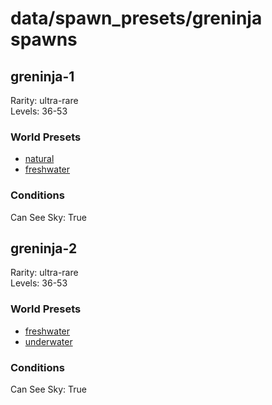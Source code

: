 # data/spawn_presets/greninja spawns  
  
## greninja-1  
Rarity: ultra-rare  
Levels: 36-53  
  
### World Presets  
* [natural](/data/spawn_data/natural.md)  
* [freshwater](/data/spawn_data/freshwater.md)  
  
### Conditions  
Can See Sky: True  
  
## greninja-2  
Rarity: ultra-rare  
Levels: 36-53  
  
### World Presets  
* [freshwater](/data/spawn_data/freshwater.md)  
* [underwater](/data/spawn_data/underwater.md)  
  
### Conditions  
Can See Sky: True  
